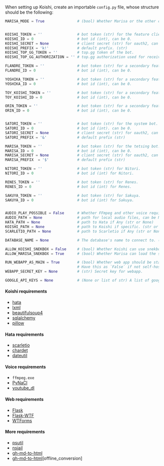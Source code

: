 When setting up Koishi, create an importable `config.py` file, whose structure should be the following:

```python
MARISA_MODE = True               # (bool) Whether Marisa or the other clients should run up.


KOISHI_TOKEN = ''                # bot token (str) for the feature client.
KOISHI_ID = 0                    # bot id (int), can be 0.
KOISHI_SECRET = None             # client secret (str) for oauth2, can be None.
KOISHI_PREFIX = 'k!'             # default prefix. (str)
KOISHI_TOP_GG_TOKEN = ''         # top.gg token of the bot.
KOISHI_TOP_GG_AUTHORIZATION = '' # top.gg authorization used for received webhooks.

FLANDRE_TOKEN = ''               # bot token (str) for a secondary feature bot.
FLANDRE_ID = 0                   # bot id (int), can be 0.

YOSHIKA_TOKEN = ''               # bot token (str) for a secondary feature bot.
YOSHIKA_ID = 0                   # bot id (int), can be 0.

TOY_KOISHI_TOKEN = ''            # bot token (str) for a secondary feature bot.
TOY_KOISHI_ID = 0                # bot id (int), can be 0.

ORIN_TOKEN = ''                  # bot token (str) for a secondary feature bot.
ORIN_ID = 0                      # bot id (int), can be 0.


SATORI_TOKEN = ''                # bot token (str) for the system bot.
SATORI_ID = 0                    # bot id (int). can be 0.
SATORI_SECRET = None             # client secret (str) for oauth2, can be None.
SATORI_PREFIX = '&'              # default prefix (str)

MARISA_TOKEN = ''                # bot token (str) for the tetsing bot.
MARISA_ID = 0                    # bot id (int), can be 0.
MARISA_SECRET = None             # client secret (str) for oauth2, can be None.
MARISA_PREFIX  = '$'             # default prefix (str)

NITORI_TOKEN = ''                # bot token (str) for Nitori.
NITORI_ID = 0                    # bot id (int) for Nitori.

RENES_TOKEN = ''                 # bot token (str) for Renes.
RENES_ID = 0                     # bot id (int) for Renes.

SAKUYA_TOKEN = ''                # bot token (str) for Sakuya.
SAKUYA_ID = 0                    # bot id (int) for Sakuya.


AUDIO_PLAY_POSSIBLE = False      # Whether FFmpeg and other voice requirement as satisfied
AUDIO_PATH = None                # path for local audio files, can be None
HATA_PATH = None                 # path to Hata if Any (str or None)
KOISHI_PATH = None               # path to Koishi if specific. (str or None)
SCARLETIO_PATH = None            # path to Scarletio if Any (str or None)

DATABASE_NAME = None             # The database's name to connect to. (str)

ALLOW_KOISHI_SNEKBOX = False     # (bool) Whether Koishi can use snekbox module.
ALLOW_MARISA_SNEKBOX = True      # (bool) Whether Marisa can load the snekbox module.

RUN_WEBAPP_AS_MAIN = True        # (bool) Whether web app should be started if manage.py is the local file.
                                 # Have this as `False` if not self-hosting.
WEBAPP_SECRET_KEY = None         # (str) Secret key for webapp.

GOOGLE_API_KEYS = None           # (None or list of str) A list of google api keys.
```

#### Koishi requirements
- [hata](https://pypi.org/project/hata/)
- [lxml](https://pypi.org/project/lxml/)
- [beautifulsoup4](https://pypi.org/project/beautifulsoup4/)
- [sqlalchemy](https://pypi.org/project/SQLAlchemy/)
- [pillow](https://pypi.org/project/Pillow/)

#### Hata requirements
- [scarletio](https://pypi.org/project/scarletio/)
- [chardet](https://pypi.python.org/pypi/chardet)
- [dateutil](https://pypi.org/project/python-dateutil/)

#### Voice requirements
- `ffmpeg.exe`
- [PyNaCl](https://pypi.org/project/PyNaCl/)
- [youtube_dl](https://pypi.org/project/youtube_dl/)

#### Web requirements
- [Flask](https://pypi.org/project/Flask/)
- [Flask-WTF](https://pypi.org/project/Flask-WTF/)
- [WTForms](https://pypi.org/project/WTForms/)

#### More requirements
- [psutil](https://pypi.org/project/psutil/)
- [nsjail](https://github.com/google/nsjail)
- [gh-md-to-html](https://pypi.org/project/gh-md-to-html/)
- [gh-md-to-html](https://pypi.org/project/gh-md-to-html/)\[offline_conversion\]
